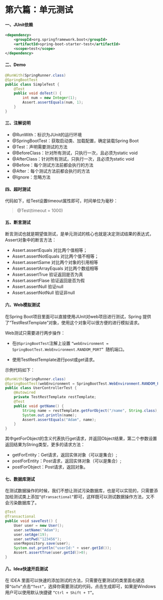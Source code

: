 # 第六篇：单元测试

#### 一、JUnit依赖

```xml
<dependency>
    <groupId>org.springframework.boot</groupId>
    <artifactId>spring-boot-starter-test</artifactId>
    <scope>test</scope>
</dependency>
```
#### 二、Demo

```java
@RunWith(SpringRunner.class)
@SpringBootTest
public class SimpleTest {
    @Test
    public void doTest() {
        int num = new Integer(1);
        Assert.assertEquals(num, 1);
    }
}
```
#### 三、注解说明

- @RunWith：标识为JUnit的运行环境
- @SpringBootTest：获取启动类、加载配置，确定装载Spring Boot
- @Test：声明需要测试的方法
- @BeforeClass：针对所有测试，只执行一次，且必须为static void
- @AfterClass：针对所有测试，只执行一次，且必须为static void
- @Before：每个测试方法前都会执行的方法
- @After：每个测试方法前都会执行的方法
- @Ignore：忽略方法

#### 四、超时测试
代码如下，给Test设置timeout属性即可，时间单位为毫秒：
> @Test(timeout = 1000)

#### 五、断言测试
断言测试也就是期望值测试，是单元测试的核心也就是决定测试结果的表达式，Assert对象中的断言方法：

- Assert.assertEquals 对比两个值相等；
- Assert.assertNotEquals 对比两个值不相等；
- Assert.assertSame 对比两个对象的引用相等
- Assert.assertArrayEquals 对比两个数组相等
- Assert.assertTrue 验证返回是否为真
- Assert.assertFlase 验证返回是否为假
- Assert.assertNull 验证null
- Assert.assertNotNull 验证非null

#### 六、Web模拟测试
在Spring Boot项目里面可以直接使用JUnit对web项目进行测试，Spring 提供了“TestRestTemplate”对象，使用这个对象可以很方便的进行模拟请求。

Web测试只需要进行两步操作：

- 在`@SpringBootTest`注解上设置 `“webEnvironment = SpringBootTest.WebEnvironment.RANDOM_PORT” `随机端口。

- 使用TestRestTemplate进行post或get请求。


示例代码如下：

```java
@RunWith(SpringRunner.class)
@SpringBootTest(webEnvironment = SpringBootTest.WebEnvironment.RANDOM_PORT)
public class UserControllerTest {
    @Autowired
    private TestRestTemplate restTemplate;
    @Test
    public void getName() {
        String name = restTemplate.getForObject("/name", String.class);
        System.out.println(name);
        Assert.assertEquals("Adam", name);
    }
}
```
其中getForObject的含义代表执行get请求，并返回Object结果，第二个参数设置返回结果为String类型，更多的请求方法：

- getForEntity：Get请求，返回实体对象（可以是集合）;
- postForEntity：Post请求，返回实体对象（可以是集合）;
- postForObject：Post请求，返回对象。

#### 七、数据库测试
在测试数据操作的时候，我们不想让测试污染数据库，也是可以实现的，只需要添加给测试类上添加`“@Transactional”`即可，这样既可以测试数据操作方法，又不会污染数据库了。

```java
@Test
@Transactional
public void saveTest() {
    User user = new User();
    user.setName("Adam");
    user.setAge(19);
    user.setPwd("123456");
    userRepository.save(user);
    System.out.println("userId:" + user.getId());
    Assert.assertTrue(user.getId()>0);
}
```
#### 八、Idea快速开启测试
在 IDEA 里面可以快速的添加测试的方法，只需要在要测试的类里面右键选择`“GoTo”`点击`“Test”`，选择你需要测试的代码，点击生成即可，如果是Windows 用户可以使用默认快捷键 `“Ctrl + Shift + T”`。